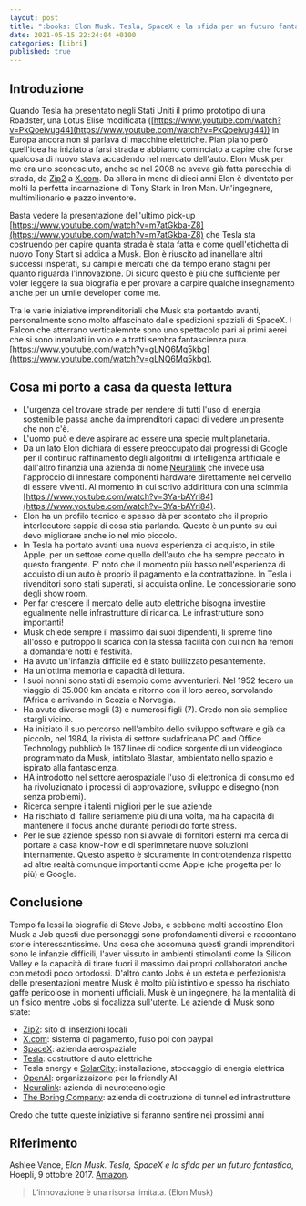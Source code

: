 ```yaml
---
layout: post
title: ":books: Elon Musk. Tesla, SpaceX e la sfida per un futuro fantastico (Vance Ashlee)"
date: 2021-05-15 22:24:04 +0100
categories: [Libri]
published: true
---
```


## Introduzione
Quando Tesla ha presentato negli Stati Uniti il primo prototipo di una Roadster, una Lotus Elise modificata ([https://www.youtube.com/watch?v=PkQoeivug44](https://www.youtube.com/watch?v=PkQoeivug44)) in Europa ancora non si parlava di macchine elettriche. Pian piano però quell'idea ha iniziato a farsi strada e abbiamo cominciato a capire che forse qualcosa di nuovo stava accadendo nel mercato dell'auto. Elon Musk per me era uno sconosciuto, anche se nel 2008 ne aveva già fatta parecchia di strada, da [Zip2](https://en.wikipedia.org/wiki/Zip2) a [X.com](https://en.wikipedia.org/wiki/X.com).
Da allora in meno di dieci anni Elon è diventato per molti la perfetta incarnazione di Tony Stark in Iron Man. Un'ingegnere, multimilionario e pazzo inventore.

Basta vedere la presentazione dell'ultimo pick-up [https://www.youtube.com/watch?v=m7atGkba-Z8](https://www.youtube.com/watch?v=m7atGkba-Z8) che Tesla sta costruendo per capire quanta strada è stata fatta e come quell'etichetta di nuovo Tony Start si addica a Musk. Elon è riuscito ad inanellare altri successi insperati, su campi e mercati che da tempo erano stagni per quanto riguarda l'innovazione. Di sicuro questo è più che sufficiente per voler leggere la sua biografia e per provare a carpire qualche insegnamento anche per un umile developer come me.

Tra le varie iniziative imprenditoriali che Musk sta portantdo avanti, personalmente sono molto affascinato dalle spedizioni spaziali di SpaceX. I Falcon che atterrano verticalemnte sono uno spettacolo pari ai primi aerei che si sono innalzati in volo e a tratti sembra fantascienza pura. [https://www.youtube.com/watch?v=gLNQ6Mq5kbg](https://www.youtube.com/watch?v=gLNQ6Mq5kbg).

## Cosa mi porto a casa da questa lettura

- L'urgenza del trovare strade per rendere di tutti l'uso di energia sostenibile passa anche da imprenditori capaci di vedere un presente che non c'è.
- L'uomo può e deve aspirare ad essere una specie multiplanetaria.
- Da un lato Elon dichiara di essere preoccupato dai progressi di Google per il continuo raffinamento degli algoritmi di intelligenza artificiale e dall'altro finanzia una azienda di nome [Neuralink](https://it.wikipedia.org/wiki/Neuralink) che invece usa l'approccio di innestare componenti hardware direttamente nel cervello di essere viventi. Al momento in cui scrivo addirittura con una scimmia [https://www.youtube.com/watch?v=3Ya-bAYri84](https://www.youtube.com/watch?v=3Ya-bAYri84).
- Elon ha un profilo tecnico e spesso dà per scontato che il proprio interlocutore sappia di cosa stia parlando. Questo è un punto su cui devo migliorare anche io nel mio piccolo.
- In Tesla ha portato avanti una nuova esperienza di acquisto, in stile Apple, per un settore come quello dell'auto che ha sempre peccato in questo frangente. E' noto che il momento più basso nell'esperienza di acquisto di un auto è proprio il pagamento e la contrattazione. In Tesla i rivenditori sono stati superati, si acquista online. Le concessionarie sono degli show room.
- Per far crescere il mercato delle auto elettriche bisogna investire egualmente nelle infrastrutture di ricarica. Le infrastrutture sono importanti!
- Musk chiede sempre il massimo dai suoi dipendenti, li spreme fino all'osso e putroppo li scarica con la stessa facilità con cui non ha remori a domandare notti e festività.
- Ha avuto un'infanzia difficile ed è stato bullizzato pesantemente.
- Ha un'ottima memoria e capacità di lettura.
- I suoi nonni sono stati di esempio come avventurieri. Nel 1952 fecero un viaggio di 35.000 km andata e ritorno con il loro aereo, sorvolando l’Africa e arrivando in Scozia e Norvegia.
- Ha avuto diverse mogli (3) e numerosi figli (7). Credo non sia semplice stargli vicino.
- Ha iniziato il suo percorso nell'ambito dello sviluppo software e già da piccolo, nel 1984, la rivista di settore sudafricana PC and Office Technology pubblicò le 167 linee di codice sorgente di un videogioco programmato da Musk, intitolato Blastar, ambientato nello spazio e ispirato alla fantascienza.
- HA introdotto nel settore aerospaziale l'uso di elettronica di consumo ed ha rivoluzionato i processi di approvazione, sviluppo e disegno (non senza problemi).
- Ricerca sempre i talenti migliori per le sue aziende
- Ha rischiato di fallire seriamente più di una volta, ma ha capacità di mantenere il focus anche durante periodi do forte stress.
- Per le sue aziende spesso non si avvale di fornitori esterni ma cerca di portare a casa know-how e di sperimnetare nuove soluzioni internamente. Questo aspetto è sicuramente in controtendenza rispetto ad altre realtà comunque importanti come Apple (che progetta per lo più) e Google.

## Conclusione

Tempo fa lessi la biografia di Steve Jobs, e sebbene molti accostino Elon Musk a Job questi due personaggi sono profondamenti diversi e raccontano storie interessantissime. Una cosa che accomuna questi grandi imprenditori sono le infanzie difficili, l'aver vissuto in ambienti stimolanti come la Silicon Valley e la capacità di tirare fuori il massimo dai propri collaboratori anche con metodi poco ortodossi.
D'altro canto Jobs è un esteta e perfezionista delle presentazioni mentre Musk è molto più istintivo e spesso ha rischiato gaffe pericolose in momenti ufficiali. Musk è un ingegnere, ha la mentalità di un fisico mentre Jobs si focalizza sull'utente.
Le aziende di Musk sono state:

- [Zip2](https://en.wikipedia.org/wiki/Zip2): sito di inserzioni locali
- [X.com](https://en.wikipedia.org/wiki/X.com): sistema di pagamento, fuso poi con paypal
- [SpaceX](https://it.wikipedia.org/wiki/SpaceX): azienda aerospaziale
- [Tesla](<https://it.wikipedia.org/wiki/Tesla_(azienda)>): costruttore d'auto elettriche
- Tesla energy e [SolarCity](https://it.wikipedia.org/wiki/SolarCity): installazione, stoccaggio di energia elettrica
- [OpenAI](https://it.wikipedia.org/wiki/OpenAI): organizzaizone per la friendly AI
- [Neuralink](https://it.wikipedia.org/wiki/Neuralink): azienda di neurotecnologie
- [The Boring Company](https://it.wikipedia.org/wiki/The_Boring_Company): azienda di costruzione di tunnel ed infrastrutture

Credo che tutte queste iniziative si faranno sentire nei prossimi anni

## Riferimento

Ashlee Vance, _Elon Musk. Tesla, SpaceX e la sfida per un futuro fantastico_, Hoepli, 9 ottobre 2017. [Amazon](https://www.amazon.it/Elon-Musk-SpaceX-futuro-fantastico-ebook/dp/B0769YSV6D/ref=tmm_kin_swatch_0?_encoding=UTF8&qid=1622470329&sr=8-1).

> L’innovazione è una risorsa limitata. (Elon Musk)
